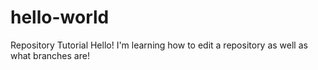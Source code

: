 # hello-world
Repository Tutorial
Hello! I'm learning how to edit a repository as well as what branches are!
